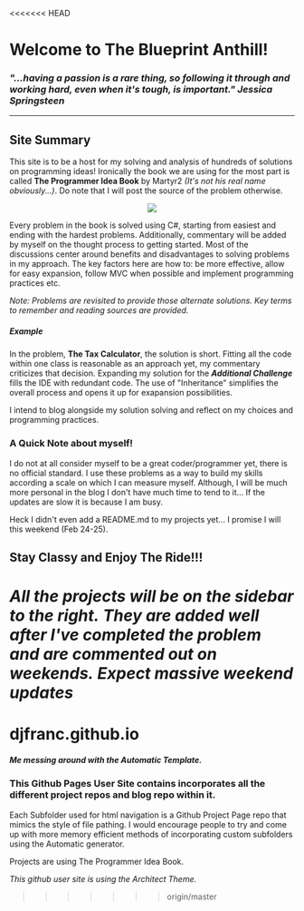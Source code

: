 <<<<<<< HEAD
# Welcome to The Blueprint Anthill!

### *"...having a passion is a rare thing, so following it through and working hard, even when it's tough, is important." Jessica Springsteen*


-----------------------

## Site Summary

This site is to be a host for my solving and analysis of hundreds of solutions on programming ideas! Ironically the book we are using for the most part is called **The Programmer Idea Book** by Martyr2 *(It's not his real name obviously...)*. Do note that I will post the source of the problem otherwise. 

<p align="center">
<img src= "http://www.coderslexicon.com/wp-content/uploads/2013/02/ebook-cover.png">
</p>

Every problem in the book is solved using C#, starting from easiest and ending with the hardest problems. Additionally, commentary will be added by myself on the thought process to getting started. Most of the discussions center around benefits and disadvantages to solving problems in my approach. The key factors here are how to: be more effective, allow for easy expansion, follow MVC when possible and implement programming practices etc. 

*Note: Problems are revisited to provide those alternate solutions.*
*Key terms to remember and reading sources are provided.*

##### Example

In the problem, **The Tax Calculator**, the solution is short. Fitting all the code within one class is reasonable as an approach yet, my commentary criticizes that decision. Expanding my solution for the **_Additional Challenge_**  fills the IDE with redundant code. The use of "Inheritance" simplifies the overall process and opens it up for exapansion possibilities.

I intend to blog alongside my solution solving and reflect on my choices and programming practices.


### A Quick Note about myself!

I do not at all consider myself to be a great coder/programmer yet, there is no official standard. I use these problems as a way to build my skills according a scale on which I can measure myself. Although, I will be much more personal in the blog I don't have much time to tend to it... If the updates are slow it is because I am busy.  

Heck I didn't even add a README.md to my projects yet... I promise I will this weekend (Feb 24-25).


## Stay Classy and Enjoy The Ride!!!

*All the projects will be on the sidebar to the right.*
*They are added well after I've completed the problem and are commented out on weekends.*
*Expect massive weekend updates*
=======
# djfranc.github.io

##### Me messing around with the Automatic Template.


### This Github Pages User Site contains incorporates all the different project repos and blog repo within it.

Each Subfolder used for html navigation is a Github Project Page repo that mimics the style of file pathing.
I would encourage people to try and come up with more memory efficient methods of incorporating custom subfolders 
using the Automatic generator.

Projects are using The Programmer Idea Book.

*This github user site is using the Architect Theme.*
>>>>>>> origin/master
